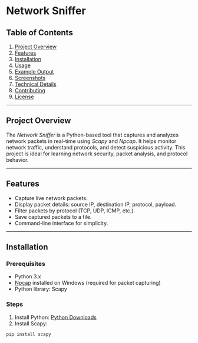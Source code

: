 # Network Sniffer

## Table of Contents
1. [Project Overview](#project-overview)  
2. [Features](#features)  
3. [Installation](#installation)  
4. [Usage](#usage)  
5. [Example Output](#example-output)  
6. [Screenshots](#screenshots)  
7. [Technical Details](#technical-details)  
8. [Contributing](#contributing)  
9. [License](#license)  

---

## Project Overview
The *Network Sniffer* is a Python-based tool that captures and analyzes network packets in real-time using *Scapy* and *Npcap*. It helps monitor network traffic, understand protocols, and detect suspicious activity. This project is ideal for learning network security, packet analysis, and protocol behavior.  

---

## Features
- Capture live network packets.  
- Display packet details: source IP, destination IP, protocol, payload.  
- Filter packets by protocol (TCP, UDP, ICMP, etc.).  
- Save captured packets to a file.  
- Command-line interface for simplicity.  

---

## Installation

### Prerequisites
- Python 3.x  
- [Npcap](https://nmap.org/npcap/) installed on Windows (required for packet capturing)  
- Python library: Scapy  

### Steps
1. Install Python: [Python Downloads](https://www.python.org/downloads/)  
2. Install Scapy:
```bash
pip install scapy
